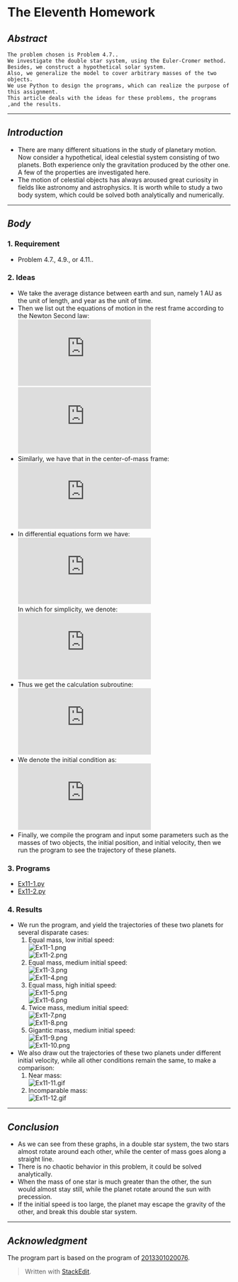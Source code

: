 

# **The Eleventh Homework**



## *Abstract*
	The problem chosen is Problem 4.7..
	We investigate the double star system, using the Euler-Cromer method. 
	Besides, we construct a hypothetical solar system.
	Also, we generalize the model to cover arbitrary masses of the two objects.
    We use Python to design the programs, which can realize the purpose of this assignment. 
    This article deals with the ideas for these problems, the programs ,and the results.

---

## *Introduction*
 - There are many different situations in the study of planetary motion. Now consider a hypothetical, ideal celestial system consisting of two planets. Both experience only the gravitation produced by the other one. A few of the properties are investigated here.
 - The motion of celestial objects has always aroused great curiosity in fields like astronomy and astrophysics. It is worth while to study a two body system, which could be solved both analytically and numerically.

---

## *Body*
### 1. Requirement
 - Problem 4.7., 4.9., or 4.11..


### 2. Ideas
 - We take the average distance between earth and sun, namely 1 AU as the unit of length, and year as the unit of time.
 - Then we list out the equations of motion in the rest frame according to the Newton Second law: <br>![](http://latex.codecogs.com/gif.latex?%5Coverrightarrow%7Bv_c%7D%3D%5Cfrac%7Bm_1%5Coverrightarrow%7Bv_%7B10%7D%7D&plus;m_2%5Coverrightarrow%7Bv_%7B20%7D%7D%7D%7Bm_1&plus;m_2%7D%3Dconst) <br> ![](http://latex.codecogs.com/gif.latex?%5Coverrightarrow%7Br_c%7D%3D%5Cfrac%7Bm_1%5Coverrightarrow%7Br_1%7D&plus;m_2%5Coverrightarrow%7Br_2%7D%7D%7Bm_1&plus;m_2%7D%3D%5Coverrightarrow%7Br_%7Bc0%7D%7D&plus;%5Coverrightarrow%7Bv_c%7Dt)
 - Similarly, we have that in the center-of-mass frame: <br> ![](http://latex.codecogs.com/gif.latex?%5C%5C%5Coverrightarrow%7Br_%7B1%7D%7D%3D%5Coverrightarrow%7Br_c%7D&plus;%5Coverrightarrow%7Br_%7B1c%7D%7D%20%5C%5C%5Coverrightarrow%7Br_%7B2%7D%7D%3D%5Coverrightarrow%7Br_c%7D-%5Cfrac%7Bm_1%7D%7Bm_2%7D%5Coverrightarrow%7Br_%7B1c%7D%7D)  
 - In differential equations form we have: <br> ![](http://latex.codecogs.com/gif.latex?%5C%5C%5Cfrac%7B%5Cmathrm%7Bd%7D%20x_%7B1c%7D%7D%7B%5Cmathrm%7Bd%7D%20t%7D%3Dv_%7Bx1c%7D%2C%5Cfrac%7B%5Cmathrm%7Bd%7D%20v_%7Bx1c%7D%7D%7B%5Cmathrm%7Bd%7D%20t%7D%3D%5Calpha%20%5Cfrac%7Bx_%7B1c%7D%7D%7B%28x%7B_%7B1c%7D%7D%5E%7B2%7D&plus;y%7B_%7B1c%7D%7D%5E%7B2%7D%29%5E%7B3/2%7D%7D%20%5C%5C%5Cfrac%7B%5Cmathrm%7Bd%7D%20y_%7B1c%7D%7D%7B%5Cmathrm%7Bd%7D%20t%7D%3Dv_%7By1c%7D%2C%5Cfrac%7B%5Cmathrm%7Bd%7D%20v_%7By1c%7D%7D%7B%5Cmathrm%7Bd%7D%20t%7D%3D%5Calpha%20%5Cfrac%7By_%7B1c%7D%7D%7B%28x%7B_%7B1c%7D%7D%5E%7B2%7D&plus;y%7B_%7B1c%7D%7D%5E%7B2%7D%29%5E%7B3/2%7D%7D) <br> In which for simplicity, we denote: <br> ![](http://latex.codecogs.com/gif.latex?%5Calpha%20%3D-%5Cfrac%7BGm_2%7D%7B%281&plus;%5Cfrac%7Bm_1%7D%7Bm_2%7D%29%5E2%7D)
 - Thus we get the calculation subroutine: <br> ![](http://latex.codecogs.com/gif.latex?%5C%5Cv_%7Bx1c%2Ci&plus;1%7D%3Dv_%7Bx1c%2Ci%7D&plus;%5Calpha%20%5Cfrac%7Bx_%7B1c%2Ci%7D%7D%7B%28x%7B_%7B1c%2Ci%7D%7D%5E%7B2%7D&plus;y%7B_%7B1c%2Ci%7D%7D%5E%7B2%7D%29%5E%7B3/2%7D%7D%20dt%20%5C%5Cv_%7By1c%2Ci&plus;1%7D%3Dv_%7By1c%2Ci%7D&plus;%5Calpha%20%5Cfrac%7By_%7B1c%2Ci%7D%7D%7B%28x%7B_%7B1c%2Ci%7D%7D%5E%7B2%7D&plus;y%7B_%7B1c%2Ci%7D%7D%5E%7B2%7D%29%5E%7B3/2%7D%7Ddt%20%5C%5Cx_%7B1c%2Ci&plus;1%7D%3Dx_%7B1c%2Ci%7D&plus;v_%7Bx1c%2Ci&plus;1%7Ddt%20%5C%5Cy_%7B1c%2Ci&plus;1%7D%3Dy_%7B1c%2Ci%7D&plus;v_%7By1c%2Ci&plus;1%7Ddt)  
 - We denote the initial condition as: <br> ![](http://latex.codecogs.com/gif.latex?%5Coverrightarrow%7Bv_%7B10%7D%7D%2C%5Coverrightarrow%7Br_%7B10%7D%7D%2C%5Coverrightarrow%7Bv_%7B20%7D%7D) 
 - Finally, we compile the program and input some parameters such as the masses of two objects, the initial position, and initial velocity, then we run the program to see the trajectory of these planets.


### 3. Programs
 - [Ex11-1.py](https://github.com/2013301020135/computationalphysics_N2013301020135/blob/master/Chapter-4/Exercise-11/Ex11-1.py)
 - [Ex11-2.py](https://github.com/2013301020135/computationalphysics_N2013301020135/blob/master/Chapter-4/Exercise-11/Ex11-2.py)


### 4. Results
 - We run the program, and yield the trajectories of these two planets for several disparate cases: 
    1. Equal mass, low initial speed: <br> ![Ex11-1.png](https://raw.githubusercontent.com/2013301020135/computationalphysics_N2013301020135/master/Chapter-4/Exercise-11/Ex11-1.png) <br> ![Ex11-2.png](https://raw.githubusercontent.com/2013301020135/computationalphysics_N2013301020135/master/Chapter-4/Exercise-11/Ex11-2.png)
    2. Equal mass, medium initial speed: <br> ![Ex11-3.png](https://raw.githubusercontent.com/2013301020135/computationalphysics_N2013301020135/master/Chapter-4/Exercise-11/Ex11-3.png) <br> ![Ex11-4.png](https://raw.githubusercontent.com/2013301020135/computationalphysics_N2013301020135/master/Chapter-4/Exercise-11/Ex11-4.png)
    3. Equal mass, high initial speed: <br> ![Ex11-5.png](https://raw.githubusercontent.com/2013301020135/computationalphysics_N2013301020135/master/Chapter-4/Exercise-11/Ex11-5.png) <br> ![Ex11-6.png](https://raw.githubusercontent.com/2013301020135/computationalphysics_N2013301020135/master/Chapter-4/Exercise-11/Ex11-6.png)
    4. Twice mass, medium initial speed: <br> ![Ex11-7.png](https://raw.githubusercontent.com/2013301020135/computationalphysics_N2013301020135/master/Chapter-4/Exercise-11/Ex11-7.png) <br> ![Ex11-8.png](https://raw.githubusercontent.com/2013301020135/computationalphysics_N2013301020135/master/Chapter-4/Exercise-11/Ex11-8.png)
    5. Gigantic mass, medium initial speed: <br> ![Ex11-9.png](https://raw.githubusercontent.com/2013301020135/computationalphysics_N2013301020135/master/Chapter-4/Exercise-11/Ex11-9.png) <br> ![Ex11-10.png](https://raw.githubusercontent.com/2013301020135/computationalphysics_N2013301020135/master/Chapter-4/Exercise-11/Ex11-10.png)
 - We also draw out the trajectories of these two planets under different initial velocity, while all other conditions remain the same, to make a comparison: 
    1. Near mass: <br> ![Ex11-11.gif](https://raw.githubusercontent.com/2013301020135/computationalphysics_N2013301020135/master/Chapter-4/Exercise-11/Ex11-11.gif)
    2. Incomparable mass: <br> ![Ex11-12.gif](https://raw.githubusercontent.com/2013301020135/computationalphysics_N2013301020135/master/Chapter-4/Exercise-11/Ex11-12.gif)
 
---

## *Conclusion*
 - As we can see from these graphs, in a double star system, the two stars almost rotate around each other, while the center of mass goes along a straight line.
 - There is no chaotic behavior in this problem, it could be solved analytically.
 - When the mass of one star is much greater than the other, the sun would almost stay still, while the planet rotate around the sun with precession.
 - If the initial speed is too large, the planet may escape the gravity of the other, and break this double star system.
    
---

## *Acknowledgment*
   The program part is based on the program of [2013301020076](https://github.com/JunyiShangguan/computationalphysics_N2013301020076/tree/master/ex11).


> Written with [StackEdit](https://stackedit.io/).
